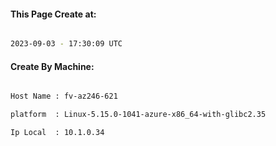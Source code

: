 
   
#### This Page Create at:

```bash

2023-09-03 - 17:30:09 UTC

```

#### Create By Machine:

```bash

Host Name : fv-az246-621

platform  : Linux-5.15.0-1041-azure-x86_64-with-glibc2.35

Ip Local  : 10.1.0.34

```

